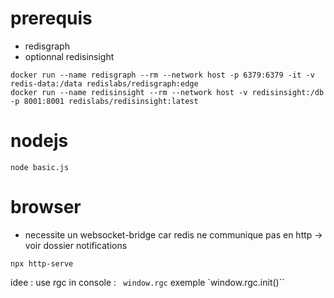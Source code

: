 # prerequis

- redisgraph
- optionnal redisinsight

```
docker run --name redisgraph --rm --network host -p 6379:6379 -it -v redis-data:/data redislabs/redisgraph:edge
docker run --name redisinsight --rm --network host -v redisinsight:/db -p 8001:8001 redislabs/redisinsight:latest
```

# nodejs

`node basic.js`

# browser
- necessite  un websocket-bridge car redis ne communique pas en http -> voir dossier notifications
```
npx http-serve
```

idee :
use rgc in console : ` window.rgc` exemple `window.rgc.init()``
